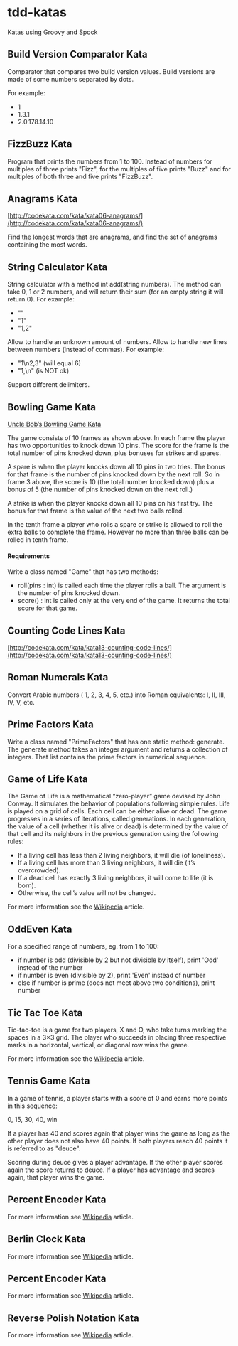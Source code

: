 tdd-katas
============================
Katas using Groovy and Spock


Build Version Comparator Kata
----------------------------------

Comparator that compares two build version values.
Build versions are made of some numbers separated by dots.

For example:

* 1
* 1.3.1
* 2.0.178.14.10

FizzBuzz Kata
--------------

Program that prints the numbers from 1 to 100.
Instead of numbers for multiples of three prints "Fizz", for the multiples of five prints "Buzz"
and for multiples of both three and five prints "FizzBuzz".
  
Anagrams Kata
-------------

[http://codekata.com/kata/kata06-anagrams/](http://codekata.com/kata/kata06-anagrams/)

Find the longest words that are anagrams, and find the set of anagrams containing the most words.

String Calculator Kata
----------------------

String calculator with a method int add(string numbers). The method can take 0, 1 or 2 numbers, and will return their sum (for an empty string it will return 0).
For example:

* ""
* "1"
* "1,2"

Allow to handle an unknown amount of numbers.
Allow to handle new lines between numbers (instead of commas).
For example:

* "1\n2,3" (will equal 6)
* "1,\n" (is NOT ok)

Support different delimiters.

Bowling Game Kata
-----------------

[Uncle Bob’s Bowling Game Kata](http://butunclebob.com/ArticleS.UncleBob.TheBowlingGameKata)

The game consists of 10 frames as shown above.  In each frame the player has
two opportunities to knock down 10 pins.  The score for the frame is the total
number of pins knocked down, plus bonuses for strikes and spares.

A spare is when the player knocks down all 10 pins in two tries.  The bonus for
that frame is the number of pins knocked down by the next roll.  So in frame 3
above, the score is 10 (the total number knocked down) plus a bonus of 5 (the
number of pins knocked down on the next roll.)

A strike is when the player knocks down all 10 pins on his first try.  The bonus
for that frame is the value of the next two balls rolled.

In the tenth frame a player who rolls a spare or strike is allowed to roll the extra
balls to complete the frame.  However no more than three balls can be rolled in
tenth frame.

#### Requirements

Write a class named "Game" that has two methods:

* roll(pins : int) is called each time the player rolls a ball.  The argument is the number of pins knocked down.
* score() : int is called only at the very end of the game.  It returns the total score for that game.

Counting Code Lines Kata
------------------------

[http://codekata.com/kata/kata13-counting-code-lines/](http://codekata.com/kata/kata13-counting-code-lines/)

Roman Numerals Kata
-------------------

Convert Arabic numbers ( 1, 2, 3, 4, 5, etc.) into Roman equivalents: I, II, III, IV, V, etc.

Prime Factors Kata
------------------

Write a class named "PrimeFactors" that has one static method: generate.
The generate method takes an integer argument and returns a collection of integers. That list
contains the prime factors in numerical sequence.

Game of Life Kata
-----------------

The Game of Life is a mathematical “zero-player” game devised by John Conway.
It simulates the behavior of populations following simple rules.
Life is played on a grid of cells. Each cell can be either alive or dead.
The game progresses in a series of iterations, called generations.
In each generation, the value of a cell (whether it is alive or dead) is determined 
by the value of that cell and its neighbors in the previous generation using the following rules:

* If a living cell has less than 2 living neighbors, it will die (of loneliness).
* If a living cell has more than 3 living neighbors, it will die (it’s overcrowded).
* If a dead cell has exactly 3 living neighbors, it will come to life (it is born).
* Otherwise, the cell’s value will not be changed.

For more information see the [Wikipedia](http://en.wikipedia.org/wiki/Conway%27s_Game_of_Life) article.

OddEven Kata
-------------

For a specified range of numbers, eg. from 1 to 100:

* if number is odd (divisible by 2 but not divisible by itself), print 'Odd' instead of the number  
* if number is even (divisible by 2), print 'Even' instead of number
* else if number is prime (does not meet above two conditions), print number

Tic Tac Toe Kata
----------------

Tic-tac-toe is a game for two players, X and O, who take turns marking the spaces in a 3×3 grid.
The player who succeeds in placing three respective marks in a horizontal, vertical, or diagonal row wins the game.

For more information see the [Wikipedia](http://en.wikipedia.org/wiki/Tic-tac-toe) article.

Tennis Game Kata
-------------------

In a game of tennis, a player starts with a score of 0 and earns more points in this sequence:

0, 15, 30, 40, win

If a player has 40 and scores again that player wins the game as long as the other player does not also have
40 points. If both players reach 40 points it is referred to as "deuce".
 
Scoring during deuce gives a player advantage. If the other player scores again the score returns to deuce.
If a player has advantage and scores again, that player wins the game.

Percent Encoder Kata
---------------------------------

For more information see [Wikipedia](http://en.wikipedia.org/wiki/Percent-encoding) article.

Berlin Clock Kata
-----------------

For more information see [Wikipedia](http://en.wikipedia.org/wiki/Mengenlehreuhr) article.

Percent Encoder Kata
---------------------------------

For more information see [Wikipedia](http://en.wikipedia.org/wiki/Percent-encoding) article.

Reverse Polish Notation Kata
-----------------------------

For more information see [Wikipedia](http://en.wikipedia.org/wiki/Reverse_Polish_notation) article.